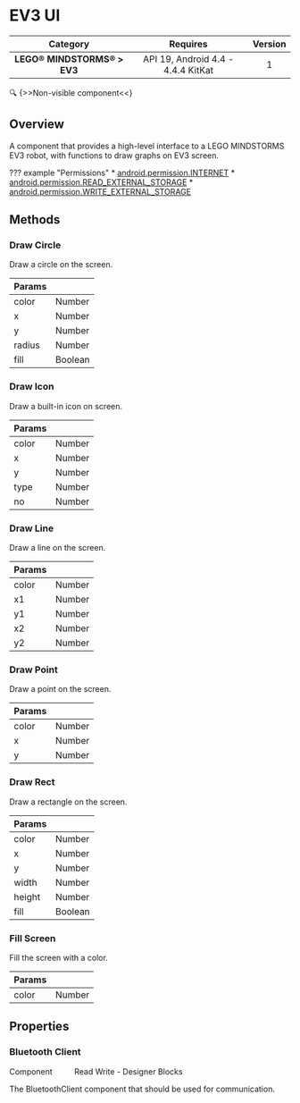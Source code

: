 # EV3 UI

| Category | Requires | Version |
|:--------:|:-------:|:--------:|
|**LEGO® MINDSTORMS® > EV3**|<span class="chip chip-any">API 19, Android 4.4 - 4.4.4 KitKat</span>|<span class="chip chip-number">1</span>|

:mag: {>>Non-visible component<<}

## Overview

A component that provides a high-level interface to a LEGO MINDSTORMS EV3 robot, with functions to draw graphs on EV3 screen.

??? example "Permissions"
    * [android.permission.INTERNET](https://developer.android.com/reference/android/Manifest.permission.html#INTERNET)
    * [android.permission.READ_EXTERNAL_STORAGE](https://developer.android.com/reference/android/Manifest.permission.html#READ_EXTERNAL_STORAGE)
    * [android.permission.WRITE_EXTERNAL_STORAGE](https://developer.android.com/reference/android/Manifest.permission.html#WRITE_EXTERNAL_STORAGE)


## Methods

### Draw Circle

Draw a circle on the screen.

<div class="block" ai2-block="method" not-rendered="true" value="%7B%22componentName%22:%20%22EV3%20UI%22,%20%22name%22:%20%22Draw%20Circle%22,%20%22output%22:%20false,%20%22params%22:%20%5B%22color%22,%20%22x%22,%20%22y%22,%20%22radius%22,%20%22fill%22%5D%7D"></div>


| Params | []() |
|--------|------|
|color|<span class="chip chip-number">Number</span>|
|x|<span class="chip chip-number">Number</span>|
|y|<span class="chip chip-number">Number</span>|
|radius|<span class="chip chip-number">Number</span>|
|fill|<span class="chip chip-boolean">Boolean</span>|


### Draw Icon

Draw a built-in icon on screen.

<div class="block" ai2-block="method" not-rendered="true" value="%7B%22componentName%22:%20%22EV3%20UI%22,%20%22name%22:%20%22Draw%20Icon%22,%20%22output%22:%20false,%20%22params%22:%20%5B%22color%22,%20%22x%22,%20%22y%22,%20%22type%22,%20%22no%22%5D%7D"></div>


| Params | []() |
|--------|------|
|color|<span class="chip chip-number">Number</span>|
|x|<span class="chip chip-number">Number</span>|
|y|<span class="chip chip-number">Number</span>|
|type|<span class="chip chip-number">Number</span>|
|no|<span class="chip chip-number">Number</span>|


### Draw Line

Draw a line on the screen.

<div class="block" ai2-block="method" not-rendered="true" value="%7B%22componentName%22:%20%22EV3%20UI%22,%20%22name%22:%20%22Draw%20Line%22,%20%22output%22:%20false,%20%22params%22:%20%5B%22color%22,%20%22x1%22,%20%22y1%22,%20%22x2%22,%20%22y2%22%5D%7D"></div>


| Params | []() |
|--------|------|
|color|<span class="chip chip-number">Number</span>|
|x1|<span class="chip chip-number">Number</span>|
|y1|<span class="chip chip-number">Number</span>|
|x2|<span class="chip chip-number">Number</span>|
|y2|<span class="chip chip-number">Number</span>|


### Draw Point

Draw a point on the screen.

<div class="block" ai2-block="method" not-rendered="true" value="%7B%22componentName%22:%20%22EV3%20UI%22,%20%22name%22:%20%22Draw%20Point%22,%20%22output%22:%20false,%20%22params%22:%20%5B%22color%22,%20%22x%22,%20%22y%22%5D%7D"></div>


| Params | []() |
|--------|------|
|color|<span class="chip chip-number">Number</span>|
|x|<span class="chip chip-number">Number</span>|
|y|<span class="chip chip-number">Number</span>|


### Draw Rect

Draw a rectangle on the screen.

<div class="block" ai2-block="method" not-rendered="true" value="%7B%22componentName%22:%20%22EV3%20UI%22,%20%22name%22:%20%22Draw%20Rect%22,%20%22output%22:%20false,%20%22params%22:%20%5B%22color%22,%20%22x%22,%20%22y%22,%20%22width%22,%20%22height%22,%20%22fill%22%5D%7D"></div>


| Params | []() |
|--------|------|
|color|<span class="chip chip-number">Number</span>|
|x|<span class="chip chip-number">Number</span>|
|y|<span class="chip chip-number">Number</span>|
|width|<span class="chip chip-number">Number</span>|
|height|<span class="chip chip-number">Number</span>|
|fill|<span class="chip chip-boolean">Boolean</span>|


### Fill Screen

Fill the screen with a color.

<div class="block" ai2-block="method" not-rendered="true" value="%7B%22componentName%22:%20%22EV3%20UI%22,%20%22name%22:%20%22Fill%20Screen%22,%20%22output%22:%20false,%20%22params%22:%20%5B%22color%22%5D%7D"></div>


| Params | []() |
|--------|------|
|color|<span class="chip chip-number">Number</span>|


## Properties

### Bluetooth Client

<span class="chip chip-component">Component</span><span style="user-select: none;">&nbsp;&nbsp;&nbsp;&nbsp;&nbsp;&nbsp;&nbsp;&nbsp;&nbsp;&nbsp;</span><span class="chip chip-rw">Read</span><span style="user-select: none;">&nbsp;</span><span class="chip chip-rw">Write</span><span style="user-select: none;">&nbsp;</span>-<span style="user-select: none;">&nbsp;</span><span class="chip chip-bd">Designer</span><span style="user-select: none;">&nbsp;</span><span class="chip chip-bd">Blocks</span><span style="user-select: none;">&nbsp;</span>

The BluetoothClient component that should be used for communication.

<div class="block" ai2-block="property" not-rendered="true" value="%7B%22componentName%22:%20%22EV3%20UI%22,%20%22name%22:%20%22Bluetooth%20Client%22,%20%22getter%22:%20true%7D"></div>
<div class="block" ai2-block="property" not-rendered="true" value="%7B%22componentName%22:%20%22EV3%20UI%22,%20%22name%22:%20%22Bluetooth%20Client%22,%20%22getter%22:%20false%7D"></div>
